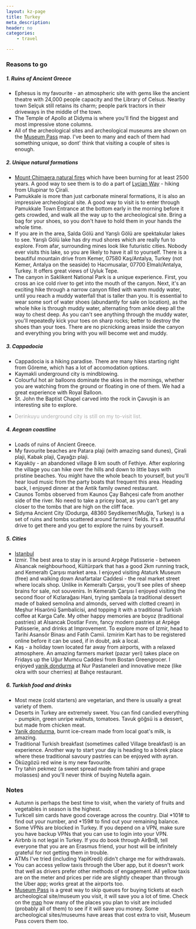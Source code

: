 ```yaml
---
layout: kz-page
title: Turkey
meta_description: 
header: no
categories:
    - travel

---
```


### Reasons to go


##### 1. Ruins of Ancient Greece

* Ephesus is my favourite - an atmospheric site with gems like the ancient theatre with 24,000 people capacity and the Library of Celsus. Nearby town Selçuk still retains its charm; people park tractors in their driveways in the middle of the town.
* The Temple of Apollo at Didyma is where you'll find the biggest and most impressive stone columns.
* All of the archeological sites and archeological museums are shown on the [Museum Pass](https://muze.gov.tr/MuseumPass) map. I've been to many and each of them had something unique, so dont' think that visiting a couple of sites is enough.


##### 2. Unique natural formations

* [Mount Chimaera natural fires][2] which have been burning for at least 2500 years. A good way to see them is to do a part of [Lycian Way][3] - hiking from Ulupinar to Çirali.
* Pamukkale is more than just carbonate mineral formations, it is also an impressive archeological site. A good way to visit is to enter through Pamukkale Town Entrance at the bottom early in the morning before it gets crowded, and walk all the way up to the archeological site. Bring a bag for your shoes, so you don't have to hold them in your hands the whole time.
* If you are in the area, Salda Gölü and Yarışlı Gölü are spektakular lakes to see. Yarışlı Gölü lake has dry mud shores which are really fun to explore. From afar, surrounding mines look like futuristic cities. Nobody ever visits this lake, so you are likely to have it all to yourself. There is a beautiful mountain drive from Kemer, 07580 Kaş/Antalya, Turkey (not Kemer, Antalya on the seaside) to Hacımusalar, 07700 Elmalı/Antalya, Turkey. It offers great views of Uyluk Tepe.
* The canyon in Saklikent National Park is a unique experience. First, you cross an ice cold river to get into the mouth of the canyon. Next, it's an exciting hike through a narrow canyon filled with warm muddy water, until you reach a muddy waterfall that is taller than you. It is essential to wear some sort of water shoes (abundantly for sale on location), as the whole hike is through muddy water, alternating from ankle deep all the way to chest deep. As you can't see anything through the muddy water, you'll repeatedly kick your toes on sharp rocks; better to destroy the shoes than your toes. There are no picnicking areas inside the canyon and everything you bring with you will become wet and muddy.


##### 3. Cappadocia

* Cappadocia is a hiking paradise. There are many hikes starting right from Göreme, which has a lot of accomodation options.
* Kaymakli underground city is mindblowing.
* Colourful hot air balloons dominate the skies in the mornings, whether you are watching from the ground or floating in one of them. We had a great experience with Royal Balloon.
* St. John the Baptist Chapel carved into the rock in Çavuşin is an interesting site to explore.
* <p style="color:#AEAEAE">Derinkuyu underground city is still on my to-visit list.</p>


##### 4. Aegean coastline

* Loads of ruins of Ancient Greece.
* My favourite beaches are Patara plaji (with amazing sand dunes), Çirali plaji, Kabak plaji, Çayağzı plaji.
* Kayaköy - an abandoned village 8 km south of Fethiye. After exploring the village you can hike over the hills and down to little bays with pristine beaches. You might have the whole beach to yourself, but you'll hear loud music from the party boats that frequent this area. Heading back, I enjoyed dinner at the Antik family owned restaurant.
* Caunos Tombs observed from Kaunos Çay Bahçesi cafe from another side of the river. No need to take a pricey boat, as you can't get any closer to the tombs that are high on the cliff face.
* Sidyma Ancient City (Dodurga, 48360 Seydikemer/Muğla, Turkey) is a set of ruins and tombs scattered around farmers' fields. It's a beautiful drive to get there and you get to explore the ruins by yourself.


##### 5. Cities

* [Istanbul][4]
* Izmir. The best area to stay in is around Arpège Patisserie - between Alsancak neighbourhood, Kültürpark that has a good 2km running track, and Kemeraltı Çarşısı market area. I enjoyed visiting Ataturk Museum (free) and walking down Anafartalar Caddesi - the real market street where locals shop. Unlike in Kemeraltı Çarşısı, you'll see piles of sheep brains for sale, not souvenirs. In Kemeraltı Çarşısı I enjoyed visiting the second floor of Kızlarağası Hani, trying şambala (a traditional dessert made of baked semolina and almonds, served with clotted cream) in Meşhur Hisarönü Şambalicisi, and topping it with a traditional Turkish coffee at Karga Cafe. My other happy memories are boyoz (traditional pastries) at Alsancak Dostlar Fırını, fancy modern pastries at Arpège Patisserie, and drinks at Improvement. To explore more of Izmir, head to Tarihi Asansör Binası and Fatih Camii. Izmirim Kart has to be registered online before it can be used, if in doubt, ask a local.
* Kaş - a holiday town located far away from airports, with a relaxed atmosphere. An amazing farmers market (pazar yeri) takes place on Fridays up the Uğur Mumcu Caddesi from Bostan Greengrocer. I enjoyed [yanik dondurma][6] at Nur Pastaneleri and innovative meze (like okra with sour cherries) at Bahçe restaurant.


##### 6. Turkish food and drinks

* Most meze (cold starters) are vegetarian, and there is usually a great variety of them.
* Deserts in Turkey are extremely sweet. You can find candied everything - pumpkin, green unripe walnuts, tomatoes. Tavuk göğsü is a dessert, but made from chicken meat. 
* [Yanik dondurma][6], burnt ice-cream made from local goat's milk, is amazing.
* Traditional Turkish breakfast (sometimes called Village breakfast) is an experience. Another way to start your day is heading to a börek place where these traditional savoury pastries can be enjoyed with ayran. 
* Öküzgözü red wine is my new favourite.
* Try tahin pekmez (a sweet spread made from tahini and grape molasses) and you'll never think of buying Nutella again.


### Notes

* Autumn is perhaps the best time to visit, when the variety of fruits and vegetables in season is the highest.
* Turkcell sim cards have good coverage across the country. Dial \*101# to find out your number, and \*159# to find out your remaining balance. 
* Some VPNs are blocked in Turkey. If you depend on a VPN, make sure you have backup VPNs that you can use to login into your VPN.
* Airbnb is not legal in Turkey. If you do book through AirBnB, tell everyone that you are an Erasmus friend, your host will be infinitely grateful for not getting them in trouble. 
* ATMs I've tried (including YapiKredi) didn't charge me for withdrawals. 
* You can access yellow taxis through the Uber app, but it doesn't work that well as drivers prefer other methods of engagement. All yellow taxis are on the meter and prices per ride are slightly cheaper than through the Uber app; works great at the airports too.
* [Museum Pass][1] is a great way to skip queues for buying tickets at each archeological site/museum you visit, it will save you a lot of time. Check on the [map][1] how many of the places you plan to visit are included (probably all of them) to see if it will save you money. Some archeological sites/museums have areas that cost extra to visit, Museum Pass covers them too. 


[1]: https://muze.gov.tr/urun-detay?CatalogNo=KRT-MSP01-27-002
[2]: https://en.wikipedia.org/wiki/Yanarta%C5%9F
[3]: https://en.wikipedia.org/wiki/Lycian_Way
[4]: /travel/istanbul/
[6]: https://www.fondazioneslowfood.com/en/ark-of-taste-slow-food/yanks-dondurma-burnt-ice-cream/
